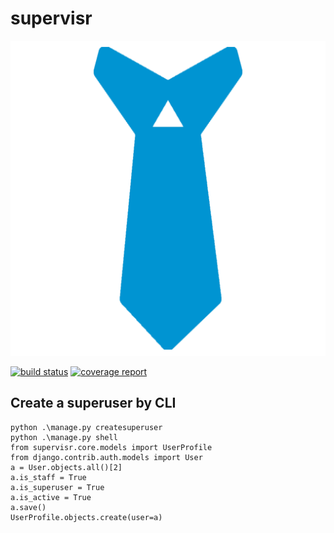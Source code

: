 # supervisr

![icon](assets/img/icon.png)

[![build status](https://git.beryju.org/BeryJu.org/supervisr/badges/master/build.svg)](https://git.beryju.org/BeryJu.org/supervisr/commits/master)
[![coverage report](https://git.beryju.org/BeryJu.org/supervisr/badges/master/coverage.svg)](https://git.beryju.org/BeryJu.org/supervisr/commits/master)


## Create a superuser by CLI

```
python .\manage.py createsuperuser
python .\manage.py shell
from supervisr.core.models import UserProfile
from django.contrib.auth.models import User
a = User.objects.all()[2]
a.is_staff = True
a.is_superuser = True
a.is_active = True
a.save()
UserProfile.objects.create(user=a)
```
